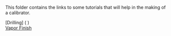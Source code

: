 This folder contains the links to some tutorials that will help in the making of a calibrator.  

[Drilling] ( )    
[Vapor Finish](https://github.com/OPEnSLab-OSU/Tutorials/blob/master/Vapor%20Finishing/OPEnS_VaporFinishTutorial.md)

